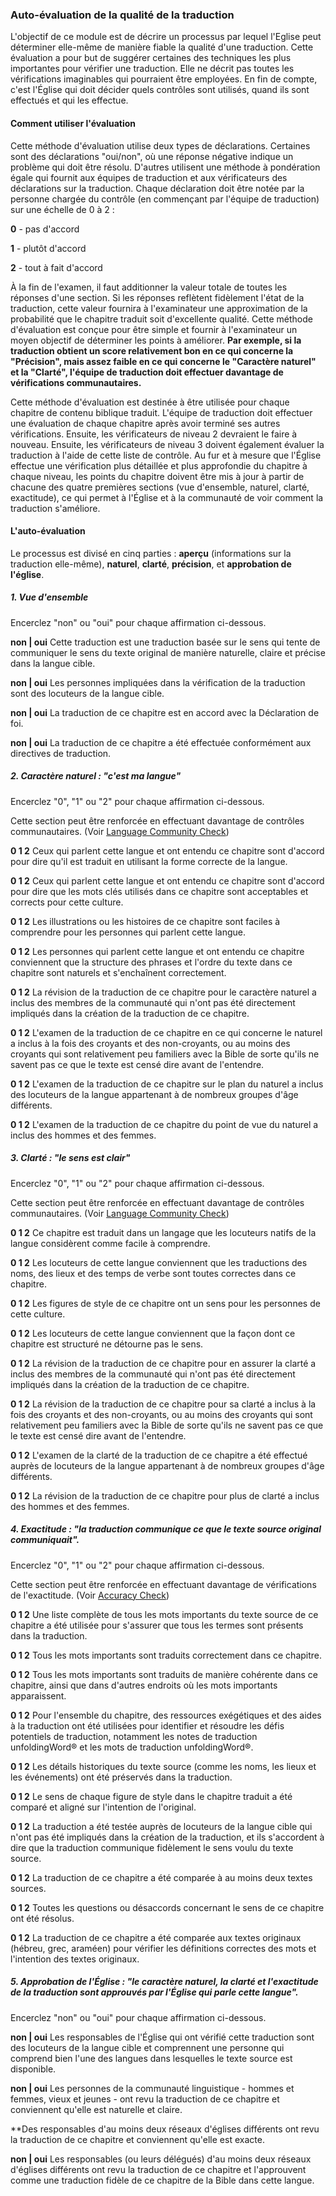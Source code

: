 ### Auto-évaluation de la qualité de la traduction

L'objectif de ce module est de décrire un processus par lequel l'Eglise peut déterminer elle-même de manière fiable la qualité d'une traduction. Cette évaluation a pour but de suggérer certaines des techniques les plus importantes pour vérifier une traduction. Elle ne décrit pas toutes les vérifications imaginables qui pourraient être employées. En fin de compte, c'est l'Église qui doit décider quels contrôles sont utilisés, quand ils sont effectués et qui les effectue.

#### Comment utiliser l'évaluation

Cette méthode d'évaluation utilise deux types de déclarations. Certaines sont des déclarations "oui/non", où une réponse négative indique un problème qui doit être résolu. D'autres utilisent une méthode à pondération égale qui fournit aux équipes de traduction et aux vérificateurs des déclarations sur la traduction. Chaque déclaration doit être notée par la personne chargée du contrôle (en commençant par l'équipe de traduction) sur une échelle de 0 à 2 :

**0** - pas d'accord

**1** - plutôt d'accord

**2** - tout à fait d'accord

À la fin de l'examen, il faut additionner la valeur totale de toutes les réponses d'une section. Si les réponses reflètent fidèlement l'état de la traduction, cette valeur fournira à l'examinateur une approximation de la probabilité que le chapitre traduit soit d'excellente qualité. Cette méthode d'évaluation est conçue pour être simple et fournir à l'examinateur un moyen objectif de déterminer les points à améliorer. **Par exemple, si la traduction obtient un score relativement bon en ce qui concerne la "Précision", mais assez faible en ce qui concerne le "Caractère naturel" et la "Clarté", l'équipe de traduction doit effectuer davantage de vérifications communautaires.**

Cette méthode d'évaluation est destinée à être utilisée pour chaque chapitre de contenu biblique traduit. L'équipe de traduction doit effectuer une évaluation de chaque chapitre après avoir terminé ses autres vérifications. Ensuite, les vérificateurs de niveau 2 devraient le faire à nouveau. Ensuite, les vérificateurs de niveau 3 doivent également évaluer la traduction à l'aide de cette liste de contrôle. Au fur et à mesure que l'Église effectue une vérification plus détaillée et plus approfondie du chapitre à chaque niveau, les points du chapitre doivent être mis à jour à partir de chacune des quatre premières sections (vue d'ensemble, naturel, clarté, exactitude), ce qui permet à l'Église et à la communauté de voir comment la traduction s'améliore.

#### L'auto-évaluation

Le processus est divisé en cinq parties : **aperçu** (informations sur la traduction elle-même), **naturel**, **clarté**, **précision**, et **approbation de l'église**.

##### 1. Vue d'ensemble

Encerclez "non" ou "oui" pour chaque affirmation ci-dessous.

**non | oui** Cette traduction est une traduction basée sur le sens qui tente de communiquer le sens du texte original de manière naturelle, claire et précise dans la langue cible.

**non | oui** Les personnes impliquées dans la vérification de la traduction sont des locuteurs de la langue cible.

**non | oui** La traduction de ce chapitre est en accord avec la Déclaration de foi.

**non | oui** La traduction de ce chapitre a été effectuée conformément aux directives de traduction.

##### 2. Caractère naturel : "c'est *ma* langue"

Encerclez "0", "1" ou "2" pour chaque affirmation ci-dessous.

Cette section peut être renforcée en effectuant davantage de contrôles communautaires. (Voir [Language Community Check](../language-community-check/01.md))

**0 1 2** Ceux qui parlent cette langue et ont entendu ce chapitre sont d'accord pour dire qu'il est traduit en utilisant la forme correcte de la langue.

**0 1 2** Ceux qui parlent cette langue et ont entendu ce chapitre sont d'accord pour dire que les mots clés utilisés dans ce chapitre sont acceptables et corrects pour cette culture.

**0 1 2** Les illustrations ou les histoires de ce chapitre sont faciles à comprendre pour les personnes qui parlent cette langue.

**0 1 2** Les personnes qui parlent cette langue et ont entendu ce chapitre conviennent que la structure des phrases et l'ordre du texte dans ce chapitre sont naturels et s'enchaînent correctement.

**0 1 2** La révision de la traduction de ce chapitre pour le caractère naturel a inclus des membres de la communauté qui n'ont pas été directement impliqués dans la création de la traduction de ce chapitre.

**0 1 2** L'examen de la traduction de ce chapitre en ce qui concerne le naturel a inclus à la fois des croyants et des non-croyants, ou au moins des croyants qui sont relativement peu familiers avec la Bible de sorte qu'ils ne savent pas ce que le texte est censé dire avant de l'entendre.

**0 1 2** L'examen de la traduction de ce chapitre sur le plan du naturel a inclus des locuteurs de la langue appartenant à de nombreux groupes d'âge différents.

**0 1 2** L'examen de la traduction de ce chapitre du point de vue du naturel a inclus des hommes et des femmes.

##### 3. Clarté : "le sens est clair"

Encerclez "0", "1" ou "2" pour chaque affirmation ci-dessous.

Cette section peut être renforcée en effectuant davantage de contrôles communautaires. (Voir [Language Community Check](../language-community-check/01.md))

**0 1 2** Ce chapitre est traduit dans un langage que les locuteurs natifs de la langue considèrent comme facile à comprendre.

**0 1 2** Les locuteurs de cette langue conviennent que les traductions des noms, des lieux et des temps de verbe sont toutes correctes dans ce chapitre.

**0 1 2** Les figures de style de ce chapitre ont un sens pour les personnes de cette culture.

**0 1 2** Les locuteurs de cette langue conviennent que la façon dont ce chapitre est structuré ne détourne pas le sens.

**0 1 2** La révision de la traduction de ce chapitre pour en assurer la clarté a inclus des membres de la communauté qui n'ont pas été directement impliqués dans la création de la traduction de ce chapitre.

**0 1 2** La révision de la traduction de ce chapitre pour sa clarté a inclus à la fois des croyants et des non-croyants, ou au moins des croyants qui sont relativement peu familiers avec la Bible de sorte qu'ils ne savent pas ce que le texte est censé dire avant de l'entendre.

**0 1 2** L'examen de la clarté de la traduction de ce chapitre a été effectué auprès de locuteurs de la langue appartenant à de nombreux groupes d'âge différents.

**0 1 2** La révision de la traduction de ce chapitre pour plus de clarté a inclus des hommes et des femmes.

##### 4. Exactitude : "la traduction communique ce que le texte source original communiquait".

Encerclez "0", "1" ou "2" pour chaque affirmation ci-dessous.

Cette section peut être renforcée en effectuant davantage de vérifications de l'exactitude. (Voir [Accuracy Check](../accuracy-check/01.md))

**0 1 2** Une liste complète de tous les mots importants du texte source de ce chapitre a été utilisée pour s'assurer que tous les termes sont présents dans la traduction.

**0 1 2** Tous les mots importants sont traduits correctement dans ce chapitre.

**0 1 2** Tous les mots importants sont traduits de manière cohérente dans ce chapitre, ainsi que dans d'autres endroits où les mots importants apparaissent.

**0 1 2** Pour l'ensemble du chapitre, des ressources exégétiques et des aides à la traduction ont été utilisées pour identifier et résoudre les défis potentiels de traduction, notamment les notes de traduction unfoldingWord® et les mots de traduction unfoldingWord®.

**0 1 2** Les détails historiques du texte source (comme les noms, les lieux et les événements) ont été préservés dans la traduction.

**0 1 2** Le sens de chaque figure de style dans le chapitre traduit a été comparé et aligné sur l'intention de l'original.

**0 1 2** La traduction a été testée auprès de locuteurs de la langue cible qui n'ont pas été impliqués dans la création de la traduction, et ils s'accordent à dire que la traduction communique fidèlement le sens voulu du texte source.

**0 1 2** La traduction de ce chapitre a été comparée à au moins deux textes sources.

**0 1 2** Toutes les questions ou désaccords concernant le sens de ce chapitre ont été résolus.

**0 1 2** La traduction de ce chapitre a été comparée aux textes originaux (hébreu, grec, araméen) pour vérifier les définitions correctes des mots et l'intention des textes originaux.

##### 5. Approbation de l'Église : "le caractère naturel, la clarté et l'exactitude de la traduction sont approuvés par l'Église qui parle cette langue".

Encerclez "non" ou "oui" pour chaque affirmation ci-dessous.

**non | oui** Les responsables de l'Église qui ont vérifié cette traduction sont des locuteurs de la langue cible et comprennent une personne qui comprend bien l'une des langues dans lesquelles le texte source est disponible.

**non | oui** Les personnes de la communauté linguistique - hommes et femmes, vieux et jeunes - ont revu la traduction de ce chapitre et conviennent qu'elle est naturelle et claire.

**Des responsables d'au moins deux réseaux d'églises différents ont revu la traduction de ce chapitre et conviennent qu'elle est exacte.

**non | oui** Les responsables (ou leurs délégués) d'au moins deux réseaux d'églises différents ont revu la traduction de ce chapitre et l'approuvent comme une traduction fidèle de ce chapitre de la Bible dans cette langue.
